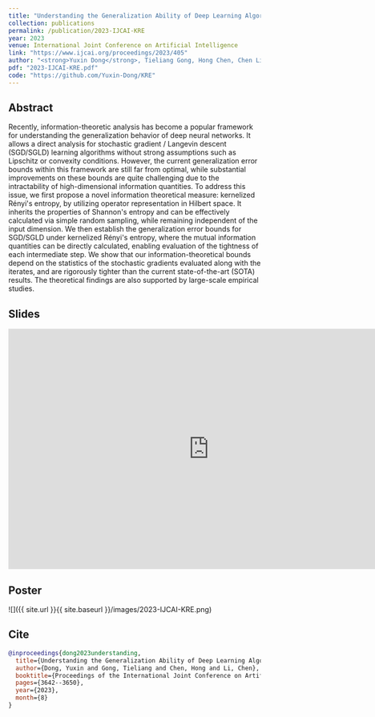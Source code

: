 ```yaml
---
title: "Understanding the Generalization Ability of Deep Learning Algorithms: A Kernelized Rényi’s Entropy Perspective"
collection: publications
permalink: /publication/2023-IJCAI-KRE
year: 2023
venue: International Joint Conference on Artificial Intelligence
link: "https://www.ijcai.org/proceedings/2023/405"
author: "<strong>Yuxin Dong</strong>, Tieliang Gong, Hong Chen, Chen Li"
pdf: "2023-IJCAI-KRE.pdf"
code: "https://github.com/Yuxin-Dong/KRE"
---
```


## Abstract

Recently, information-theoretic analysis has become a popular framework for understanding the generalization behavior of deep neural networks. It allows a direct analysis for stochastic gradient / Langevin descent (SGD/SGLD) learning algorithms without strong assumptions such as Lipschitz or convexity conditions. However, the current generalization error bounds within this framework are still far from optimal, while substantial improvements on these bounds are quite challenging due to the intractability of high-dimensional information quantities. To address this issue, we first propose a novel information theoretical measure: kernelized Rényi's entropy, by utilizing operator representation in Hilbert space. It inherits the properties of Shannon's entropy and can be effectively calculated via simple random sampling, while remaining independent of the input dimension. We then establish the generalization error bounds for SGD/SGLD under kernelized Rényi's entropy, where the mutual information quantities can be directly calculated, enabling evaluation of the tightness of each intermediate step. We show that our information-theoretical bounds depend on the statistics of the stochastic gradients evaluated along with the iterates, and are rigorously tighter than the current state-of-the-art (SOTA) results. The theoretical findings are also supported by large-scale empirical studies.

## Slides

<div class="responsive-wrap">
  <iframe src="https://docs.google.com/presentation/d/e/2PACX-1vSJXy5lu1AR7wvGHOJ7r9_RjEh2wYhbnWJAmySmayS5rVmYubV6T1oGWsaIC8ZMLTAFJHFXB_H0-shf/embed?start=false&loop=false&delayms=3000" frameborder="0" width="800" height="480" allowfullscreen="true" mozallowfullscreen="true" webkitallowfullscreen="true"></iframe>
</div>

## Poster

![]({{ site.url }}{{ site.baseurl }}/images/2023-IJCAI-KRE.png)

## Cite

```bibtex
@inproceedings{dong2023understanding,
  title={Understanding the Generalization Ability of Deep Learning Algorithms: A Kernelized Rényi's Entropy Perspective},
  author={Dong, Yuxin and Gong, Tieliang and Chen, Hong and Li, Chen},
  booktitle={Proceedings of the International Joint Conference on Artificial Intelligence},
  pages={3642--3650},
  year={2023},
  month={8}
}
```
